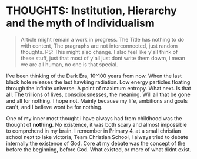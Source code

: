 # THOUGHTS: Institution, Hierarchy and the myth of Individualism

> Article might remain a work in progress. The Title has nothing to do with content, The pragraphs are not interconnected, just random thoughts. PS: This might also change. I also feel like y'all think of these stuff, just that most of y'all just dont write them dowm, i mean we are all human, no one is that special.

I've been thinking of the Dark Era, 10^100 years from now. When the last black hole releases the last hawking radiation. Low energy particles floating through the infinite universe. A point of maximum entropy. What next. Is that all. The trillions of lives, consciousnesses, the meaning. Will all that be gone and all for nothing. I hope not. Mainly because my life, ambitions and goals can't, and I believe wont be for nothing. 

One of my inner most thought i have always had from childhood was the thought of **nothing**. No existence, it was both scary and almost impossible to comprehend in my brain. I remember in Primary 4, at a small christian school next to lake victoria, Team Christian School, I always tried to debate internally the existence of God. Core at my debate was the concept of the before the beginning, before God. What existed, or more of what didnt exist. 
